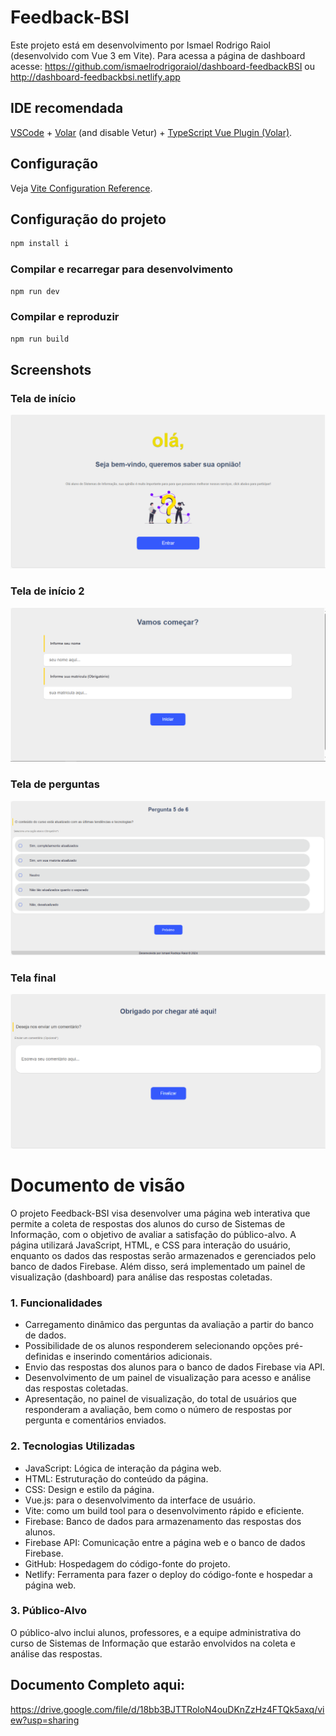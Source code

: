# Feedback-BSI

Este projeto está em desenvolvimento por Ismael Rodrigo Raiol (desenvolvido com Vue 3 em Vite).
Para acessa a página de dashboard acesse: https://github.com/ismaelrodrigoraiol/dashboard-feedbackBSI ou http://dashboard-feedbackbsi.netlify.app

## IDE recomendada

[VSCode](https://code.visualstudio.com/) + [Volar](https://marketplace.visualstudio.com/items?itemName=Vue.volar) (and disable Vetur) + [TypeScript Vue Plugin (Volar)](https://marketplace.visualstudio.com/items?itemName=Vue.vscode-typescript-vue-plugin).

## Configuração

Veja [Vite Configuration Reference](https://vitejs.dev/config/).

## Configuração do projeto

```sh
npm install i
```

### Compilar e recarregar para desenvolvimento

```sh
npm run dev
```

### Compilar e reproduzir

```sh
npm run build
```
## Screenshots
### Tela de início
![Tela de início](./src/img/Screenshot1.png)
### Tela de início 2
![Tela de início 2](./src/img/Screenshot2.png)
### Tela de perguntas
![Tela de perguntas](./src/img/Screenshot3.png)
### Tela final
![Tela final](./src/img/Screenshot4.png)


# Documento de visão

O projeto Feedback-BSI visa desenvolver uma página web interativa que 
permite a coleta de respostas dos alunos do curso de Sistemas de Informação, com o 
objetivo de avaliar a satisfação do público-alvo. A página utilizará JavaScript, HTML, e 
CSS para interação do usuário, enquanto os dados das respostas serão armazenados 
e gerenciados pelo banco de dados Firebase. Além disso, será implementado um painel 
de visualização (dashboard) para análise das respostas coletadas.

### 1. Funcionalidades
- Carregamento dinâmico das perguntas da avaliação a partir do banco de dados.
- Possibilidade de os alunos responderem selecionando opções pré-definidas e 
inserindo comentários adicionais.
- Envio das respostas dos alunos para o banco de dados Firebase via API.
- Desenvolvimento de um painel de visualização para acesso e análise das respostas 
coletadas.
- Apresentação, no painel de visualização, do total de usuários que responderam a 
avaliação, bem como o número de respostas por pergunta e comentários enviados.
### 2. Tecnologias Utilizadas
- JavaScript: Lógica de interação da página web.
- HTML: Estruturação do conteúdo da página.
- CSS: Design e estilo da página.
- Vue.js: para o desenvolvimento da interface de usuário.
- Vite: como um build tool para o desenvolvimento rápido e eficiente.
- Firebase: Banco de dados para armazenamento das respostas dos alunos.
- Firebase API: Comunicação entre a página web e o banco de dados Firebase.
- GitHub: Hospedagem do código-fonte do projeto.
- Netlify: Ferramenta para fazer o deploy do código-fonte e hospedar a página web.
### 3. Público-Alvo
O público-alvo inclui alunos, professores, e a equipe administrativa do curso de 
Sistemas de Informação que estarão envolvidos na coleta e análise das respostas.


## Documento Completo aqui:

https://drive.google.com/file/d/18bb3BJTTRoloN4ouDKnZzHz4FTQk5axq/view?usp=sharing
